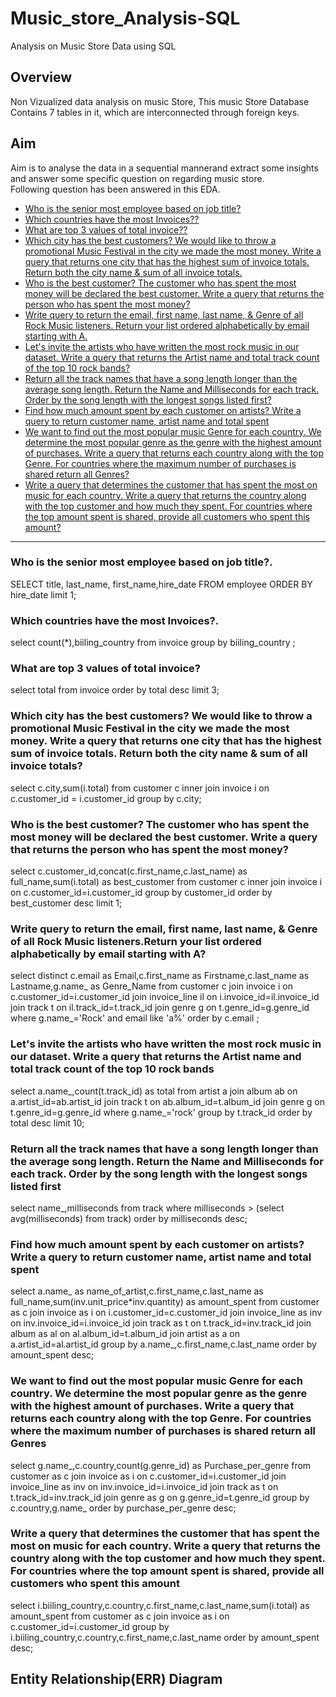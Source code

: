 # Music_store_Analysis-SQL
Analysis on Music Store Data using SQL
## Overview
Non Vizualized data analysis on music Store, This music Store Database Contains 7 tables in it, which are interconnected through foreign keys.
<br>
## Aim
Aim is to analyse the data in a sequential mannerand extract some insights and answer some specific question on regarding music store.
<br>
Following question has been answered in this EDA.
* [Who is the senior most employee based on job title?](#a)
* [Which countries have the most Invoices??](#b)
* [What are top 3 values of total invoice??](#c)
* [Which city has the best customers? We would like to throw a promotional Music Festival in the 
city we made the most money. Write a query that returns one city that has the highest sum of 
invoice totals. Return both the city name & sum of all invoice totals.](#d)
* [ Who is the best customer? The customer who has spent the most money will be declared the best 
customer. Write a query that returns the person who has spent the most money?](#e)
* [Write query to return the email, first name, last name, & Genre of all Rock Music listeners. 
Return your list ordered alphabetically by email starting with A.](#f)
* [Let's invite the artists who have written the most rock music in our dataset. Write a query that
 returns the Artist name and total track count of the top 10 rock bands?](#g)
* [Return all the track names that have a song length longer than the average song length.
 Return the Name and Milliseconds for each track. Order by the song length with the longest 
 songs listed first?](#h)
* [Find how much amount spent by each customer on artists? Write a query to return customer name, 
artist name and total spent](#i)
* [We want to find out the most popular music Genre for each country. We determine the most popular genre 
as the genre with the highest amount of purchases. Write a query that returns each country along with 
the top Genre. For countries where the maximum number of purchases is shared return all Genres?](#j)
* [Write a query that determines the customer that has spent the most on music for each country.
 Write a query that returns the country along with the top customer and how much they spent.
 For countries where the top amount spent is shared, provide all customers who spent this amount?](#k)

---

### Who is the senior most employee based on job title?.<a class="anchor" id="a"></a>
SELECT title, last_name, first_name,hire_date FROM employee ORDER BY hire_date limit 1;

### Which countries have the most Invoices?.<a class="anchor" id="b"></a>
select count(*),biiling_country from invoice group by biiling_country ;

### What are top 3 values of total invoice?<a class="anchor" id="c"></a>
select total from invoice order by total desc limit 3;

### Which city has the best customers? We would like to throw a promotional Music Festival in the city we made the most money. Write a query that returns one city that has the highest sum of invoice totals. Return both the city name & sum of all invoice totals?<a class="anchor" id="d"></a>
select c.city,sum(i.total) from customer c inner join 
invoice i on c.customer_id = i.customer_id group by c.city;

### Who is the best customer? The customer who has spent the most money will be declared the best customer. Write a query that returns the person who has spent the most money?<a class="anchor" id="e"></a>
select c.customer_id,concat(c.first_name,c.last_name) as full_name,sum(i.total) as best_customer
from customer c inner join invoice i on c.customer_id=i.customer_id group by customer_id
order by best_customer desc limit 1;

### Write query to return the email, first name, last name, & Genre of all Rock Music listeners.Return your list ordered alphabetically by email starting with A?<a class="anchor" id="f"></a>
select distinct c.email as Email,c.first_name as Firstname,c.last_name as Lastname,g.name_ as Genre_Name
from customer c join invoice i 
on c.customer_id=i.customer_id join invoice_line il on i.invoice_id=il.invoice_id join track t 
on il.track_id=t.track_id join genre g on t.genre_id=g.genre_id 
where g.name_='Rock' and email like 'a%'  order by c.email ; 

### Let's invite the artists who have written the most rock music in our dataset. Write a query that returns the Artist name and total track count of the top 10 rock bands<a class="anchor" id="g"></a>
select a.name_,count(t.track_id) as total from artist a join album ab on a.artist_id=ab.artist_id 
join track t on ab.album_id=t.album_id join genre g on t.genre_id=g.genre_id 
where g.name_='rock' group by t.track_id order by total desc limit 10;

### Return all the track names that have a song length longer than the average song length. Return the Name and Milliseconds for each track. Order by the song length with the longest  songs listed first <a class="anchor" id="h"></a>
select name_,milliseconds from track where milliseconds >
(select avg(milliseconds) from track)
order by milliseconds desc;

###  Find how much amount spent by each customer on artists? Write a query to return customer name, artist name and total spent <a class="anchor" id="i"></a>
select a.name_ as name_of_artist,c.first_name,c.last_name as full_name,sum(inv.unit_price*inv.quantity)
as amount_spent from customer as c join invoice as i
on i.customer_id=c.customer_id
join invoice_line as inv on inv.invoice_id=i.invoice_id
join track as t on t.track_id=inv.track_id
join album as al on al.album_id=t.album_id
join artist as a on a.artist_id=al.artist_id
group by a.name_,c.first_name,c.last_name
order by amount_spent desc;

###  We want to find out the most popular music Genre for each country. We determine the most popular genre as the genre with the highest amount of purchases. Write a query that returns each country along with the top Genre. For countries where the maximum number of purchases is shared return all Genres<a class="anchor" id="j"></a>
select g.name_,c.country,count(g.genre_id) as Purchase_per_genre 
from customer as c join invoice as i on c.customer_id=i.customer_id
join invoice_line as inv on inv.invoice_id=i.invoice_id
join track as t on t.track_id=inv.track_id
join genre as g on g.genre_id=t.genre_id
group by c.country,g.name_
order by purchase_per_genre desc;

### Write a query that determines the customer that has spent the most on music for each country. Write a query that returns the country along with the top customer and how much they spent. For countries where the top amount spent is shared, provide all customers who spent this amount<a class="anchor" id="k"></a>
select i.biiling_country,c.country,c.first_name,c.last_name,sum(i.total) as amount_spent from customer
 as c join invoice as i on 
c.customer_id=i.customer_id
group by i.biiling_country,c.country,c.first_name,c.last_name 
order by amount_spent desc;

## Entity Relationship(ERR) Diagram 




